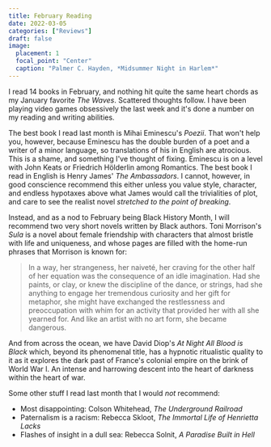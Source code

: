 ```yaml
---
title: February Reading
date: 2022-03-05
categories: ["Reviews"]
draft: false
image:
  placement: 1
  focal_point: "Center"
  caption: "Palmer C. Hayden, *Midsummer Night in Harlem*"
---
```


I read 14 books in February, and nothing hit quite the same heart chords as my January favorite *The Waves*. Scattered thoughts follow. I have been playing video games obsessively the last week and it's done a number on my reading and writing abilities.

The best book I read last month is Mihai Eminescu's *Poezii*. That won't help you, however, because Eminescu has the double burden of a poet and a writer of a minor language, so translations of his in English are atrocious. This is a shame, and something I've thought of fixing. Eminescu is on a level with John Keats or Friedrich Hölderlin among Romantics. The best book I read in English is Henry James' *The Ambassadors*. I cannot, however, in good conscience recommend this either unless you value style, character, and endless hypotaxes above what James would call the trivialities of plot, and care to see the realist novel *stretched to the point of breaking*. 

Instead, and as a nod to February being Black History Month, I will recommend two very short novels written by Black authors. Toni Morrison's *Sula* is a novel about female friendship with characters that almost bristle with life and uniqueness, and whose pages are filled with the home-run phrases that Morrison is known for:

>In a way, her strangeness, her naiveté, her craving for the other half of her equation was the consequence of an idle imagination. Had she paints, or clay, or knew the discipline of the dance, or strings, had she anything to engage her tremendous curiosity and her gift for metaphor, she might have exchanged the restlessness and preoccupation with whim for an activity that provided her with all she yearned for. And like an artist with no art form, she became dangerous.

And from across the ocean, we have David Diop's *At Night All Blood is Black* which, beyond its phenomenal title, has a hypnotic ritualistic quality to it as it explores the dark past of France's colonial empire on the brink of World War I. An intense and harrowing descent into the heart of darkness within the heart of war.

Some other stuff I read last month that I would *not* recommend:
- Most disappointing: Colson Whitehead, *The Underground Railroad*
- Paternalism is a racism: Rebecca Skloot, *The Immortal Life of Henrietta Lacks*
- Flashes of insight in a dull sea: Rebecca Solnit, *A Paradise Built in Hell*
